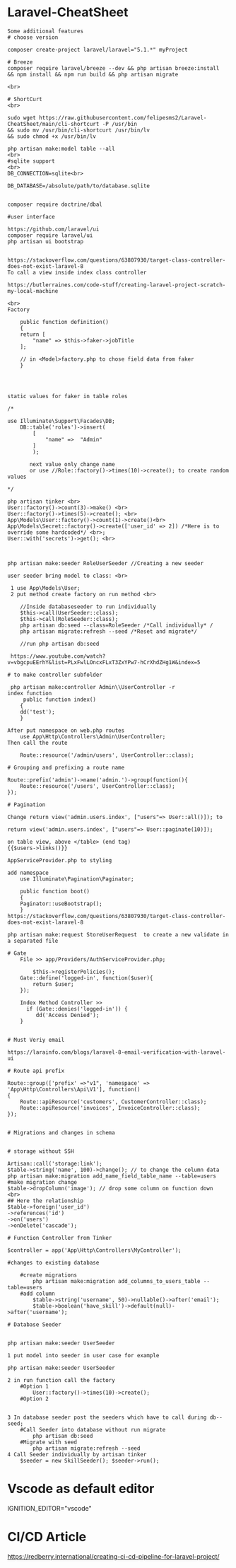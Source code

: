 # Laravel-CheatSheet
	Some additional features
	# choose version

	composer create-project laravel/laravel="5.1.*" myProject

	# Breeze
	composer require laravel/breeze --dev && php artisan breeze:install  && npm install && npm run build && php artisan migrate

	<br>

	# ShortCurt
	<br>

	sudo wget https://raw.githubusercontent.com/felipesms2/Laravel-CheatSheet/main/cli-shortcurt -P /usr/bin 
	&& sudo mv /usr/bin/cli-shortcurt /usr/bin/lv
	&& sudo chmod +x /usr/bin/lv

	php artisan make:model table --all
	<br>
	#sqlite support
	<br>
	DB_CONNECTION=sqlite<br>

	DB_DATABASE=/absolute/path/to/database.sqlite


	composer require doctrine/dbal

	#user interface

	https://github.com/laravel/ui
	composer require laravel/ui
	php artisan ui bootstrap


	https://stackoverflow.com/questions/63807930/target-class-controller-does-not-exist-laravel-8
	To call a view inside index class controller

	https://butlerraines.com/code-stuff/creating-laravel-project-scratch-my-local-machine

	<br>
	Factory

	    public function definition()
	    {
		return [
		    "name" => $this->faker->jobTitle
		];
		
		// in <Model>factory.php to chose field data from faker
	    }
	    
	    


	static values for faker in table roles 

	/*

	use Illuminate\Support\Facades\DB;
		DB::table('roles')->insert(
		    [
		        "name" =>  "Admin"
		    ]
		    );
		   
		   next value only change name
		   or use //Role::factory()->times(10)->create(); to create random values

	*/

	php artisan tinker <br>
	User::factory()->count(3)->make() <br>
	User::factory()->times(5)->create(); <br>
	App\Models\User::factory()->count(1)->create()<br>
	App\Models\Secret::factory()->create(['user_id' => 2]) /*Here is to override some hardcoded*/ <br>;
	User::with('secrets')->get(); <br>



	php artisan make:seeder RoleUserSeeder //Creating a new seeder

	user seeder bring model to class: <br>

	 1 use App\Models\User;
	 2 put method create factory on run method <br>
	 
		//Inside databaseseeder to run individually
		$this->call(UserSeeder::class);
		$this->call(RoleSeeder::class);
		php artisan db:seed --class=RoleSeeder /*Call individually* / 
		php artisan migrate:refresh --seed /*Reset and migrate*/
	   
		//run php artisan db:seed
		
	 https://www.youtube.com/watch?v=vbgcpuEErhY&list=PLxFwlLOncxFLxT3ZxYPw7-hCrXhdZHg1W&index=5

	# to make controller subfolder 

	 php artisan make:controller Admin\\UserController -r
	index function
	     public function index()
	    {
		dd('test');
	    }

	After put namespace on web.php routes 
	    use App\Http\Controllers\Admin\UserController;
	Then call the route

	    Route::resource('/admin/users', UserController::class); 

	# Grouping and prefixing a route name

	Route::prefix('admin')->name('admin.')->group(function(){
	    Route::resource('/users', UserController::class);
	});

	# Pagination 

	Change return view('admin.users.index', ["users"=> User::all()]); to 

	return view('admin.users.index', ["users"=> User::paginate(10)]);

	on table view, above </table> (end tag)
	{{$users->links()}}

	AppServiceProvider.php to styling

	add namespace 
	    use Illuminate\Pagination\Paginator;

	    public function boot()
	    {
		Paginator::useBootstrap();
	    }
	https://stackoverflow.com/questions/63807930/target-class-controller-does-not-exist-laravel-8

	php artisan make:request StoreUserRequest  to create a new validate in a separated file

	# Gate
		File >> app/Providers/AuthServiceProvider.php;

		    $this->registerPolicies();  
		Gate::define('logged-in', function($user){
		    return $user;
		});

		Index Method Controller >> 
		  if (Gate::denies('logged-in')) {
		     dd('Access Denied');
		}


	# Must Veriy email

	https://larainfo.com/blogs/laravel-8-email-verification-with-laravel-ui

	# Route api prefix

	Route::group(['prefix' =>"v1", 'namespace' => 'App\Http\Controllers\Api\V1'], function()
	{
	    Route::apiResource('customers', CustomerController::class);
	    Route::apiResource('invoices', InvoiceController::class);
	});


	# Migrations and changes in schema


	# storage without SSH

	Artisan::call('storage:link');
	$table->string('name', 100)->change(); // to change the column data 
	php artisan make:migration add_name_field_table_name --table=users  #make migration change
	$table->dropColumn('image'); // drop some column on function down
	<br>
	## Here the relationship
	$table->foreign('user_id')
	->references('id')
	->on('users')
	->onDelete('cascade');

	# Function Controller from Tinker

	$controller = app('App\Http\Controllers\MyController');

	#changes to existing database

		#create migrations
			php artisan make:migration add_columns_to_users_table --table=users
		#add column
			$table->string('username', 50)->nullable()->after('email');
			$table->boolean('have_skill')->default(null)->after('username');

	# Database Seeder


	php artisan make:seeder UserSeeder

	1 put model into seeder in user case for example

	php artisan make:seeder UserSeeder

	2 in run function call the factory
		#Option 1
			User::factory()->times(10)->create();		
		#Option 2
		

	3 In database seeder post the seeders which have to call during db--seed;
		#Call Seeder into database without run migrate
			php artisan db:seed
		#Migrate with seed	
			php artisan migrate:refresh --seed
	4 Call Seeder individually by artisan tinker
		$seeder = new SkillSeeder(); $seeder->run();

  # Vscode as default editor

  IGNITION_EDITOR="vscode"



# CI/CD Article

https://redberry.international/creating-ci-cd-pipeline-for-laravel-project/














		
